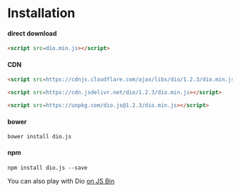 # Installation

#### direct download

```html
<script src=dio.min.js></script>
```

#### CDN

```html
<script src=https://cdnjs.cloudflare.com/ajax/libs/dio/1.2.3/dio.min.js></script>
```

```html
<script src=https://cdn.jsdelivr.net/dio/1.2.3/dio.min.js></script>
```

```html
<script src=https://unpkg.com/dio.js@1.2.3/dio.min.js></script>
```

#### bower

```
bower install dio.js
```

#### npm

```
npm install dio.js --save
```

You can also play with Dio [on JS Bin](http://jsbin.com/lobavo/edit?js,output)


